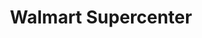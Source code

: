 ---
title: "Walmart Supercenter"
url: /austin/walmart-supercenter-north-interstate-highway-35-service-road/
shop: Supermarkt
---